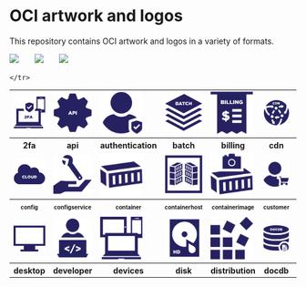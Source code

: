 # OCI artwork and logos

This repository contains OCI artwork and logos in a variety of formats.

<img src="/oci/horizontal/color/oci-horizontal-color.png" width="250">      &nbsp;  &nbsp;  &nbsp; <img src="/oci/stacked/color/oci-stacked-color.png" width="65">   &nbsp;  &nbsp;  &nbsp; <img src="/oci/icon/color/oci-icon-color.png" width="80">



<table>
<tr>
        <td style="10%"><img src="icons/oci_icon_2fa.svg" width="125"></td>
        <td style="10%"><img src="icons/oci_icon_api.svg" width="75"></td>
        <td style="10%"><img src="icons/oci_icon_authentication.svg" width="75"></td>
        <td><img src="icons/oci_icon_batch.svg" width="75"></td>
        <td><img src="icons/oci_icon_billing.svg" width="75"></td>
        <td><img src="icons/oci_icon_cdn.svg" width="100"></td>
        <td><img src="icons/oci_icon_cli.svg" width="100"></td>
        <td><img src="icons/oci_icon_cloud.svg" width="100"></td>
 	    </tr>
 	<tr>
	<th style="width:10%">2fa</th>
        <th style="width:10%">api</th>
        <th style="width:10%">authentication</th>
        <th style="width:10%">batch</th>
        <th style="width:10%">billing</th>
        <th style="width:10%">cdn</th>
  	<th style="width:10%">cli</th>
        <th style="width:10%">cloud</th>	
    </tr>
           <tr>
	<td><img src="icons/oci_icon_cloud.svg" width="125"></td>
        <td><img src="icons/oci_icon_configservice.svg" width="75"></td>
        <td><img src="icons/oci_icon_container.svg" width="75"></td>
        <td><img src="icons/oci_icon_containerhost.svg" width="75"></td>
        <td><img src="icons/oci_icon_containerimage.svg" width="75"></td>
        <td><img src="icons/oci_icon_customer.svg" width="125px"></td>
        <td><img src="icons/oci_icon_database.svg" width="125px"></td>
        <td><img src="icons/oci_icon_debugging.svg" width="125px"></td>
   </tr>
<tr>
	<th style="width:10%"><sub><sup>config</sup></sub></th>
        <th style="width:10%"><sub><sup>configservice</sup></sub></th>
        <th><sub><sup>container</sup></sub></th>
        <th><sub><sup>containerhost</sup></sub></th>
        <th><sub><sup>containerimage</sup></sub></th>
        <th><sub><sup>customer</sup></sub></th>
        <th><sub><sup>database</sup></sub></th>
        <th><sub><sup>debugging</sup></sub></th>
    </tr>
        <tr>
	<td><img src="icons/oci_icon_desktop.svg" width="125"></td>
        <td><img src="icons/oci_icon_developer.svg" width="75px"></td>
 	<td><img src="icons/oci_icon_devices.svg" width="75"></td>
        <td><img src="icons/oci_icon_disk.svg" width="75"></td>
	<td><img src="icons/oci_icon_distribution.svg" width="75"></td>
        <td><img src="icons/oci_icon_docdb.svg" width="125px"></td>
 	<td><img src="icons/oci_icon_file.svg" width="125px"></td>
        <td><img src="icons/oci_icon_firewall.svg" width="100"></td>
    </tr>
<tr>
	<th>desktop</th>
        <th>developer</th>
	<th>devices</th>
        <th>disk</th>
	<th>distribution</th>
        <th>docdb</th>
	<th>file</th>
        <th>firewall</th>

    </tr>

</table>
